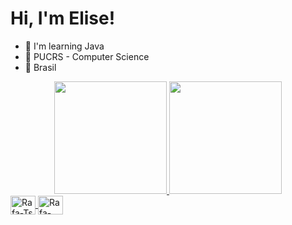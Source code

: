 # Hi, I'm Elise!
 - 🍒 I'm learning Java
 - 🌸 PUCRS - Computer Science
 - 🍓 Brasil 

<div align="center">
  <a href="https://github.com/ElisePartichelli">
  <img height="180em" src="https://github-readme-stats.vercel.app/api?username=ElisePartichelli&show_icons=true&theme=dracula&include_all_commits=true&count_private=true"/>
  <img height="180em" src="https://github-readme-stats.vercel.app/api/top-langs/?username=ElisePartichelli&layout=compact&langs_count=7&theme=dracula"/>
</div>
  
  
  <img align="center" alt="Rafa-Ts" height="30" width="40" src="https://cdn.jsdelivr.net/gh/devicons/devicon/icons/python/python-original.svg" />
  <img align="center" alt="Rafa-React" height="30" width="40" src="https://cdn.jsdelivr.net/gh/devicons/devicon/icons/java/java-original.svg" />
  
 
</div>
